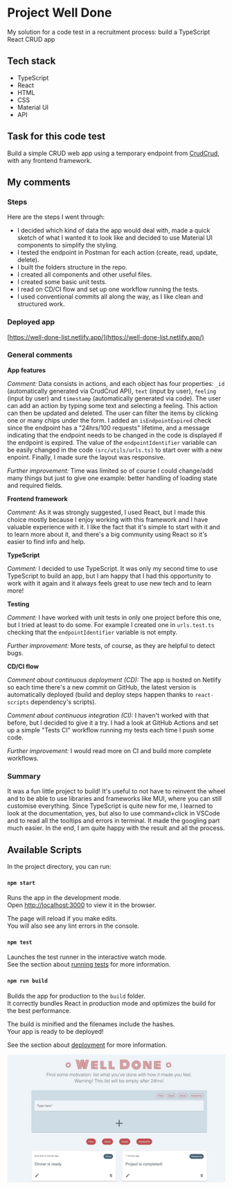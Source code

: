 # Project Well Done

My solution for a code test in a recruitment process: build a TypeScript React CRUD app

## Tech stack

- TypeScript
- React
- HTML
- CSS
- Material UI
- API

## Task for this code test

Build a simple CRUD web app using a temporary endpoint from [CrudCrud](https://crudcrud.com/), with any frontend framework.

## My comments

### Steps

Here are the steps I went through:

- I decided which kind of data the app would deal with, made a quick sketch of what I wanted it to look like and decided to use Material UI components to simplify the styling.
- I tested the endpoint in Postman for each action (create, read, update, delete).
- I built the folders structure in the repo.
- I created all components and other useful files.
- I created some basic unit tests.
- I read on CD/CI flow and set up one workflow running the tests.
- I used conventional commits all along the way, as I like clean and structured work.

### Deployed app

[https://well-done-list.netlify.app/](https://well-done-list.netlify.app/)

### General comments

**App features**

_Comment:_ Data consists in actions, and each object has four properties: `_id` (automatically generated via CrudCrud API), `text` (input by user), `feeling` (input by user) and `timestamp` (automatically generated via code). The user can add an action by typing some text and selecting a feeling. This action can then be updated and deleted. The user can filter the items by clicking one or many chips under the form. I added an `isEndpointExpired` check since the endpoint has a "24hrs/100 requests" lifetime, and a message indicating that the endpoint needs to be changed in the code is displayed if the endpoint is expired. The value of the `endpointIdentifier` variable can be easily changed in the code `(src/utils/urls.ts)` to start over with a new enpoint. Finally, I made sure the layout was responsive.

_Further improvement:_ Time was limited so of course I could change/add many things but just to give one example: better handling of loading state and required fields.

**Frontend framework**

_Comment:_ As it was strongly suggested, I used React, but I made this choice mostly because I enjoy working with this framework and I have valuable experience with it. I like the fact that it's simple to start with it and to learn more about it, and there's a big community using React so it's easier to find info and help.

**TypeScript**

_Comment:_ I decided to use TypeScript. It was only my second time to use TypeScript to build an app, but I am happy that I had this opportunity to work with it again and it always feels great to use new tech and to learn more!

**Testing**

_Comment:_ I have worked with unit tests in only one project before this one, but I tried at least to do some. For example I created one in `urls.test.ts` checking that the `endpointIdentifier` variable is not empty.

_Further improvement:_ More tests, of course, as they are helpful to detect bugs.

**CD/CI flow**

_Comment about continuous deployment (CD):_ The app is hosted on Netlify so each time there's a new commit on GitHub, the latest version is automatically deployed (build and deploy steps happen thanks to `react-scripts` dependency's scripts).

_Comment about continuous integration (CI):_ I haven't worked with that before, but I decided to give it a try. I had a look at GitHub Actions and set up a simple "Tests CI" workflow running my tests each time I push some code.

_Further improvement:_ I would read more on CI and build more complete workflows.

### Summary

It was a fun little project to build! It's useful to not have to reinvent the wheel and to be able to use libraries and frameworks like MUI, where you can still customise everything. Since TypeScript is quite new for me, I learned to look at the documentation, yes, but also to use command+click in VSCode and to read all the tooltips and errors in terminal. It made the googling part much easier. In the end, I am quite happy with the result and all the process.

## Available Scripts

In the project directory, you can run:

#### `npm start`

Runs the app in the development mode.\
Open [http://localhost:3000](http://localhost:3000) to view it in the browser.

The page will reload if you make edits.\
You will also see any lint errors in the console.

#### `npm test`

Launches the test runner in the interactive watch mode.\
See the section about [running tests](https://facebook.github.io/create-react-app/docs/running-tests) for more information.

#### `npm run build`

Builds the app for production to the `build` folder.\
It correctly bundles React in production mode and optimizes the build for the best performance.

The build is minified and the filenames include the hashes.\
Your app is ready to be deployed!

See the section about [deployment](https://facebook.github.io/create-react-app/docs/deployment) for more information.

<div align="center">
  <img src="screenshot.jpg" />
</div>
